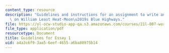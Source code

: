 ```yaml
---
content_type: resource
description: "Guidelines and instructions for an assignment to write an analytic essay\
  \ on William Least Heat-Moon\u2019s Blue Highways."
file: https://ol-ocw-studio-app-qa.s3.amazonaws.com/courses/21l-007-world-literatures-travel-writing-fall-2008/a4a3c6f93aa56eef4655a6ba80975b14_essay_guidelines.pdf
file_type: application/pdf
resourcetype: Document
title: Guidelines for Essay 1
uid: a4a3c6f9-3aa5-6eef-4655-a6ba80975b14
---
```

